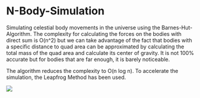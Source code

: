 # N-Body-Simulation
Simulating celestial body movements in the universe using the Barnes-Hut-Algorithm.
The complexity for calculating the forces on the bodies with direct sum is O(n^2) but we can take advantage of the fact that bodies with a specific distance to quad area can be approximated by calculating the total mass of the quad area and calculate its center of gravity. It is not 100% accurate but for bodies that are far enough, it is barely noticeable. 

The algorithm reduces the complexity to O(n log n).
To accelerate the simulation, the Leapfrog Method has been used.


![](https://im3.ezgif.com/tmp/ezgif-3-1213630c77e9.gif)
